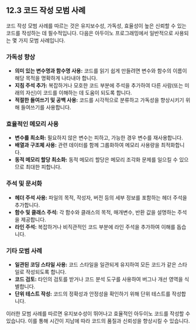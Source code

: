 ## 12.3 코드 작성 모범 사례

코드 작성 모범 사례를 따르는 것은 유지보수성, 가독성, 효율성이 높은 신뢰할 수 있는 코드를 작성하는 데 필수적입니다. 다음은 아두이노 프로그래밍에서 일반적으로 사용되는 몇 가지 모범 사례입니다.

### 가독성 향상

* **의미 있는 변수명과 함수명 사용:** 코드를 읽기 쉽게 만들려면 변수와 함수의 이름이 해당 목적을 명확하게 나타내야 합니다.
* **지침 주석 추가:** 복잡하거나 모호한 코드 부분에 주석을 추가하여 다른 사람(또는 미래의 자신)이 코드를 이해하는 데 도움이 되도록 합니다.
* **적절한 들여쓰기 및 공백 사용:** 코드를 시각적으로 분류하고 가독성을 향상시키기 위해 들여쓰기를 사용합니다.

### 효율적인 메모리 사용

* **변수를 최소화:** 필요하지 않은 변수는 피하고, 가능한 경우 변수를 재사용합니다.
* **배열과 구조체 사용:** 관련 데이터를 함께 그룹화하여 메모리 사용량을 최적화합니다.
* **동적 메모리 할당 최소화:** 동적 메모리 할당은 메모리 조각화 문제를 일으킬 수 있으므로 최대한 피합니다.

### 주석 및 문서화

* **헤더 주석 사용:** 파일의 목적, 작성자, 버전 등의 세부 정보를 포함하는 헤더 주석을 추가합니다.
* **함수 및 클래스 주석:** 각 함수와 클래스의 목적, 매개변수, 반환 값을 설명하는 주석을 제공합니다.
* **라인 주석:** 복잡하거나 비직관적인 코드 부분에 라인 주석을 추가하여 이해를 돕습니다.

### 기타 모범 사례

* **일관된 코딩 스타일 사용:** 코드 스타일을 일관되게 유지하여 모든 코드가 같은 스타일로 작성되도록 합니다.
* **코드 검토:** 타인의 검토를 받거나 코드 분석 도구를 사용하여 버그나 개선 영역을 식별합니다.
* **단위 테스트 작성:** 코드의 정확성과 안정성을 확인하기 위해 단위 테스트를 작성합니다.

이러한 모범 사례를 따르면 유지보수성이 뛰어나고 효율적인 아두이노 코드를 작성할 수 있습니다. 이를 통해 시간이 지남에 따라 코드의 품질과 신뢰성을 향상시킬 수 있습니다.